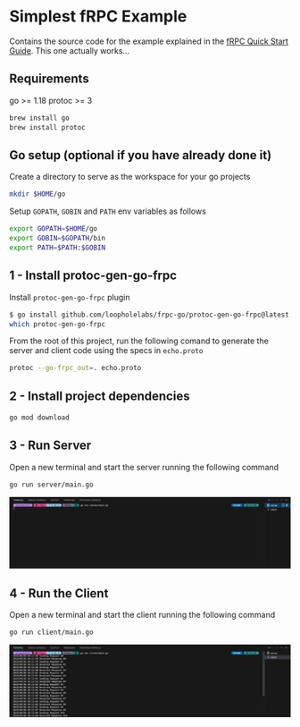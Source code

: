 # Simplest fRPC Example

Contains the source code for the example explained in the [fRPC Quick Start Guide](https://frpc.io/getting-started/quick-start).
This one actually works...


## Requirements

go 		>= 1.18
protoc 	>= 3

```bash
brew install go
brew install protoc
```

## Go setup (optional if you have already done it)

Create a directory to serve as the workspace for your go projects

```bash
mkdir $HOME/go
```

Setup `GOPATH`, `GOBIN` and `PATH` env variables as follows

```bash
export GOPATH=$HOME/go
export GOBIN=$GOPATH/bin
export PATH=$PATH:$GOBIN
```

## 1 - Install protoc-gen-go-frpc

Install `protoc-gen-go-frpc` plugin

```bash
$ go install github.com/loopholelabs/frpc-go/protoc-gen-go-frpc@latest
which protoc-gen-go-frpc
```

From the root of this project, run the following comand to generate the server and client code using the specs in `echo.proto`

```bash
protoc --go-frpc_out=. echo.proto
```

## 2 - Install project dependencies

```bash
go mod download
```

## 3 - Run Server

Open a new terminal and start the server running the following command

```bash
go run server/main.go
```

![Server](./images/server.png)


## 4 - Run the Client

Open a new terminal and start the client running the following command

```bash
go run client/main.go
```

![Client](./images/client.png)

